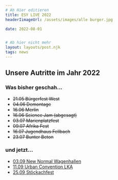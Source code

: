```yaml
---
# Ab Hier editieren
title: ESY LIVE 2022
headerIimageUrl: /assets/images/alle burger.jpg

date: 2022-08-01


# Ab hier nicht mehr
layout: layouts/post.njk
tags: news
---
```



## Unsere Autritte im Jahr 2022
### Was bisher geschah...
- <del>21.05 Bürgerfest West</del>
- <del>04.06 Demontage</del>
- <del>16.06 Merlin</del>
- <del>16.06 Science Jam (abgesagt)</del>
- <del>03.07 Marienplatzfest</del>
- <del>09.07 Afrika Fest</del>
- <del>16.07 Jugendhaus Fellbach</del>
- <del>23.07 Bunter Beton</del>
### und jetzt...
- [03.09 New Normal Wagenhallen](http://kunstverein-wagenhalle.de/events/new-normal-2022/)
- [11.09 Urban Convention LKA](https://lka-longhorn.de/events/urban-convention-lifestyle-messe/)
- [25.09 Stöckachfest](https://www.stoeckach29.de/newsleser/282.html)

